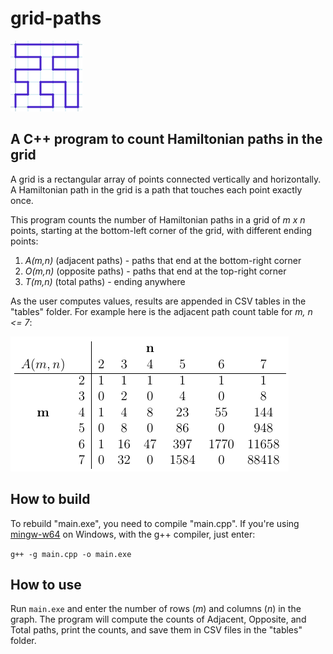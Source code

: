 # grid-paths

![example grid path](docs/gridpath.PNG)

## A C++ program to count Hamiltonian paths in the grid

A grid is a rectangular array of points connected vertically and horizontally. A Hamiltonian path in the grid is a path that touches each point exactly once.

This program counts the number of Hamiltonian paths in a grid of *m x n* points, starting at the bottom-left corner of the grid, with different ending points:

1. *A(m,n)* (adjacent paths) - paths that end at the bottom-right corner
2. *O(m,n)* (opposite paths) - paths that end at the top-right corner
3. *T(m,n)* (total paths) - ending anywhere

As the user computes values, results are appended in CSV tables in the "tables" folder. For example here is the adjacent path count table for *m, n <= 7*:

![adjacent path count table](docs/gridtable.png)


## How to build

To rebuild "main.exe", you need to compile "main.cpp". If you're using [mingw-w64](http://mingw-w64.org/doku.php) on Windows, with the g++ compiler, just enter:

```g++ -g main.cpp -o main.exe```

## How to use

Run ```main.exe``` and enter the number of rows (*m*) and columns (*n*) in the graph. The program will compute the counts of Adjacent, Opposite, and Total paths, print the counts, and save them in CSV files in the "tables" folder.